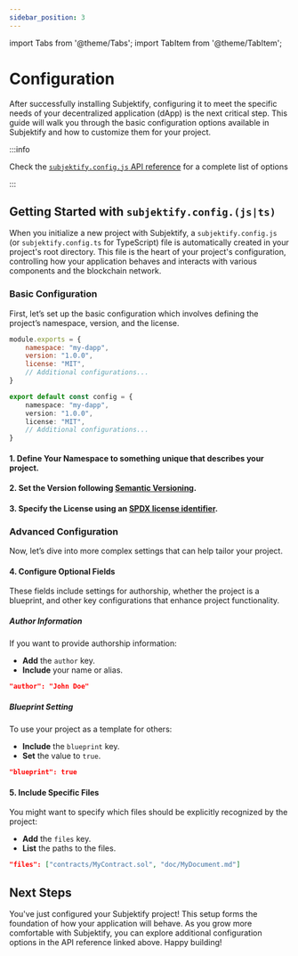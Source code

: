 ```yaml
---
sidebar_position: 3
---
```


import Tabs from '@theme/Tabs';
import TabItem from '@theme/TabItem';

# Configuration

After successfully installing Subjektify, configuring it to meet the specific needs of your decentralized application (dApp) is the next critical step. This guide will walk you through the basic configuration options available in Subjektify and how to customize them for your project.

:::info

Check the [`subjektify.config.js` API reference](/docs/reference/subjektify/config) for a complete list of options

:::

## Getting Started with `subjektify.config.(js|ts)`

When you initialize a new project with Subjektify, a `subjektify.config.js` (or `subjektify.config.ts` for TypeScript) file is automatically created in your project's root directory. This file is the heart of your project's configuration, controlling how your application behaves and interacts with various components and the blockchain network.

### Basic Configuration

First, let’s set up the basic configuration which involves defining the project’s namespace, version, and the license.

<Tabs>
<TabItem value="js" label="JavaScript">

```js
module.exports = {
    namespace: "my-dapp",
    version: "1.0.0",
    license: "MIT",
    // Additional configurations...
}
```

</TabItem>
<TabItem value="ts" label="Typescript">

```ts
export default const config = {
    namespace: "my-dapp",
    version: "1.0.0",
    license: "MIT",
    // Additional configurations...
}
```

</TabItem>
</Tabs>

#### 1. Define Your Namespace to something unique that describes your project.
#### 2. Set the Version following [Semantic Versioning](https://semver.org/).
#### 3. Specify the License using an [SPDX license identifier](https://spdx.org/licenses/).


### Advanced Configuration

Now, let’s dive into more complex settings that can help tailor your project.

#### 4. Configure Optional Fields

These fields include settings for authorship, whether the project is a blueprint, and other key configurations that enhance project functionality.

##### Author Information

If you want to provide authorship information:

- **Add** the `author` key.
- **Include** your name or alias.

```json
"author": "John Doe"
```

##### Blueprint Setting

To use your project as a template for others:

- **Include** the `blueprint` key.
- **Set** the value to `true`.

```json
"blueprint": true
```

#### 5. Include Specific Files

You might want to specify which files should be explicitly recognized by the project:

- **Add** the `files` key.
- **List** the paths to the files.

```json
"files": ["contracts/MyContract.sol", "doc/MyDocument.md"]
```

## Next Steps

You've just configured your Subjektify project! This setup forms the foundation of how your application will behave. As you grow more comfortable with Subjektify, you can explore additional configuration options in the API reference linked above. Happy building!
